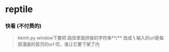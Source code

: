 # reptile
### 快看 (不付费的)
> kkmh.py 
window下要把 路径里面拼接的字符串**/** 改成 **\\** 
输入的url是每部漫画的首页的url 
哎，谁让它要下架了内 
